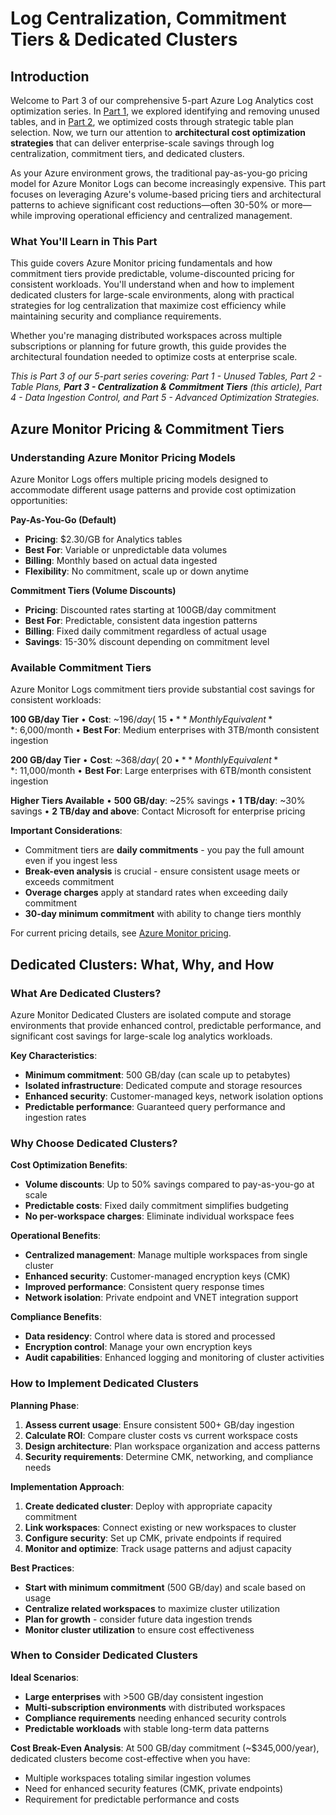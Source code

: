 # Log Centralization, Commitment Tiers & Dedicated Clusters

## Introduction

Welcome to Part 3 of our comprehensive 5-part Azure Log Analytics cost optimization series. In [Part 1](../01_Detect_Unused_Tables/), we explored identifying and removing unused tables, and in [Part 2](../02_Log_Classifications/), we optimized costs through strategic table plan selection. Now, we turn our attention to **architectural cost optimization strategies** that can deliver enterprise-scale savings through log centralization, commitment tiers, and dedicated clusters.

As your Azure environment grows, the traditional pay-as-you-go pricing model for Azure Monitor Logs can become increasingly expensive. This part focuses on leveraging Azure's volume-based pricing tiers and architectural patterns to achieve significant cost reductions—often 30-50% or more—while improving operational efficiency and centralized management.

### What You'll Learn in This Part

This guide covers Azure Monitor pricing fundamentals and how commitment tiers provide predictable, volume-discounted pricing for consistent workloads. You'll understand when and how to implement dedicated clusters for large-scale environments, along with practical strategies for log centralization that maximize cost efficiency while maintaining security and compliance requirements.

Whether you're managing distributed workspaces across multiple subscriptions or planning for future growth, this guide provides the architectural foundation needed to optimize costs at enterprise scale.

*This is Part 3 of our 5-part series covering: Part 1 - Unused Tables, Part 2 - Table Plans, **Part 3 - Centralization & Commitment Tiers** (this article), Part 4 - Data Ingestion Control, and Part 5 - Advanced Optimization Strategies.*

## Azure Monitor Pricing & Commitment Tiers

### Understanding Azure Monitor Pricing Models

Azure Monitor Logs offers multiple pricing models designed to accommodate different usage patterns and provide cost optimization opportunities:

**Pay-As-You-Go (Default)**
- **Pricing**: $2.30/GB for Analytics tables
- **Best For**: Variable or unpredictable data volumes
- **Billing**: Monthly based on actual data ingested
- **Flexibility**: No commitment, scale up or down anytime

**Commitment Tiers (Volume Discounts)**
- **Pricing**: Discounted rates starting at 100GB/day commitment
- **Best For**: Predictable, consistent data ingestion patterns
- **Billing**: Fixed daily commitment regardless of actual usage
- **Savings**: 15-30% discount depending on commitment level

### Available Commitment Tiers

Azure Monitor Logs commitment tiers provide substantial cost savings for consistent workloads:

**100 GB/day Tier**
• **Cost**: ~$196/day (~15% savings vs pay-as-you-go)
• **Monthly Equivalent**: ~$6,000/month
• **Best For**: Medium enterprises with 3TB/month consistent ingestion

**200 GB/day Tier**
• **Cost**: ~$368/day (~20% savings vs pay-as-you-go)
• **Monthly Equivalent**: ~$11,000/month
• **Best For**: Large enterprises with 6TB/month consistent ingestion

**Higher Tiers Available**
• **500 GB/day**: ~25% savings
• **1 TB/day**: ~30% savings
• **2 TB/day and above**: Contact Microsoft for enterprise pricing

**Important Considerations**:
- Commitment tiers are **daily commitments** - you pay the full amount even if you ingest less
- **Break-even analysis** is crucial - ensure consistent usage meets or exceeds commitment
- **Overage charges** apply at standard rates when exceeding daily commitment
- **30-day minimum commitment** with ability to change tiers monthly

For current pricing details, see [Azure Monitor pricing](https://azure.microsoft.com/en-us/pricing/details/monitor/).

## Dedicated Clusters: What, Why, and How

### What Are Dedicated Clusters?

Azure Monitor Dedicated Clusters are isolated compute and storage environments that provide enhanced control, predictable performance, and significant cost savings for large-scale log analytics workloads.

**Key Characteristics**:
- **Minimum commitment**: 500 GB/day (can scale up to petabytes)
- **Isolated infrastructure**: Dedicated compute and storage resources
- **Enhanced security**: Customer-managed keys, network isolation options
- **Predictable performance**: Guaranteed query performance and ingestion rates

### Why Choose Dedicated Clusters?

**Cost Optimization Benefits**:
- **Volume discounts**: Up to 50% savings compared to pay-as-you-go at scale
- **Predictable costs**: Fixed daily commitment simplifies budgeting
- **No per-workspace charges**: Eliminate individual workspace fees

**Operational Benefits**:
- **Centralized management**: Manage multiple workspaces from single cluster
- **Enhanced security**: Customer-managed encryption keys (CMK)
- **Improved performance**: Consistent query response times
- **Network isolation**: Private endpoint and VNET integration support

**Compliance Benefits**:
- **Data residency**: Control where data is stored and processed
- **Encryption control**: Manage your own encryption keys
- **Audit capabilities**: Enhanced logging and monitoring of cluster activities

### How to Implement Dedicated Clusters

**Planning Phase**:
1. **Assess current usage**: Ensure consistent 500+ GB/day ingestion
2. **Calculate ROI**: Compare cluster costs vs current workspace costs
3. **Design architecture**: Plan workspace organization and access patterns
4. **Security requirements**: Determine CMK, networking, and compliance needs

**Implementation Approach**:
1. **Create dedicated cluster**: Deploy with appropriate capacity commitment
2. **Link workspaces**: Connect existing or new workspaces to cluster
3. **Configure security**: Set up CMK, private endpoints if required
4. **Monitor and optimize**: Track usage patterns and adjust capacity

**Best Practices**:
- **Start with minimum commitment** (500 GB/day) and scale based on usage
- **Centralize related workspaces** to maximize cluster utilization
- **Plan for growth** - consider future data ingestion trends
- **Monitor cluster utilization** to ensure cost effectiveness

### When to Consider Dedicated Clusters

**Ideal Scenarios**:
- **Large enterprises** with >500 GB/day consistent ingestion
- **Multi-subscription environments** with distributed workspaces
- **Compliance requirements** needing enhanced security controls
- **Predictable workloads** with stable long-term data patterns

**Cost Break-Even Analysis**:
At 500 GB/day commitment (~$345,000/year), dedicated clusters become cost-effective when you have:
- Multiple workspaces totaling similar ingestion volumes
- Need for enhanced security features (CMK, private endpoints)
- Requirement for predictable performance and costs
